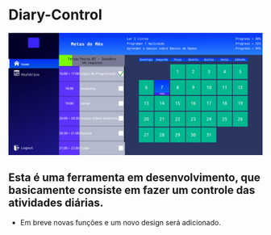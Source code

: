 # Diary-Control
![](./img/Homepage.png)
## Esta é uma ferramenta em desenvolvimento, que basicamente consiste em fazer um controle das atividades diárias.

- Em breve novas funções e um novo design será adicionado.